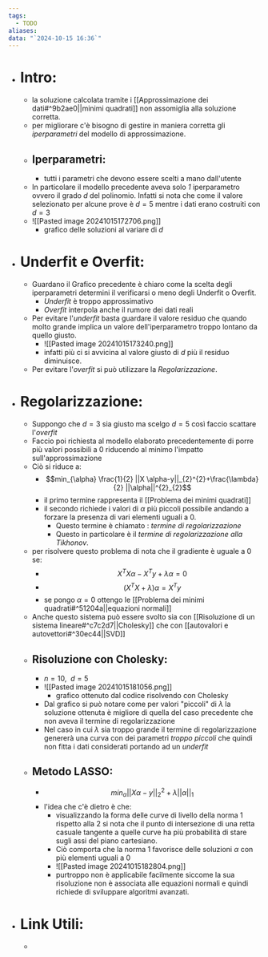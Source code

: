 ```yaml
---
tags:
  - TODO
aliases: 
data: "`2024-10-15 16:36`"
---
```

- # Intro:
	- la soluzione calcolata tramite i [[Approssimazione dei dati#^9b2ae0||minimi quadrati]] non assomiglia alla soluzione corretta.
	- per migliorare c'è bisogno di gestire in maniera corretta gli _iperparametri_ del modello di approssimazione.
	- ## Iperparametri:
		- tutti i parametri che devono essere scelti a mano dall'utente  
	- In particolare il modello precedente aveva solo _1_ iperparametro ovvero il grado $d$ del polinomio. Infatti si nota che come il valore selezionato per alcune prove è $d=5$ mentre i dati erano costruiti con $d=3$ 
	- ![[Pasted image 20241015172706.png]]
		- grafico delle soluzioni al variare di $d$
- # Underfit e Overfit:
	- Guardano il Grafico precedente è chiaro come la scelta degli iperparametri determini il verificarsi o meno degli Underfit o Overfit.
		- _Underfit_ è troppo approssimativo
		- _Overfit_ interpola anche il rumore dei dati reali
	- Per evitare l'_underfit_ basta guardare il valore residuo che quando molto grande implica un valore dell'iperparametro troppo lontano da quello giusto. 
		- ![[Pasted image 20241015173240.png]]
		- infatti più ci si avvicina al valore giusto di $d$ più il residuo diminuisce.
	- Per evitare l'_overfit_  si può utilizzare la _Regolarizzazione_.
- # Regolarizzazione:
	- Suppongo che $d=3$ sia giusto ma scelgo $d=5$ così faccio scattare l'_overfit_
	- Faccio poi richiesta al modello elaborato precedentemente di porre più valori possibili a $0$ riducendo al minimo l'impatto sull'approssimazione
	- Ciò si riduce a:
		- $$min_{\alpha} \frac{1}{2} ||X \alpha-y||_{2}^{2}+\frac{\lambda}{2} ||\alpha||^{2}_{2}$$
		- il primo termine rappresenta il [[Problema dei minimi quadrati]]
		- il secondo richiede i valori di $\alpha$ più piccoli possibile andando a forzare la presenza di vari elementi uguali a 0.
			- Questo termine è chiamato : _termine di regolarizzazione_ 
			- Questo in particolare è il _termine di regolarizzazione alla Tikhonov_. 
	- per risolvere questo problema di nota che il gradiente è uguale a $0$ se:
		- $$X^{T}X \alpha-X^{T}y+\lambda \alpha=0$$
		- $$(X^{T}X+\lambda)\alpha=X^{T}y$$
		- se pongo $\alpha=0$ ottengo le [[Problema dei minimi quadrati#^51204a||equazioni normali]] 
	- Anche questo sistema può essere svolto sia con [[Risoluzione di un sistema lineare#^c7c2d7||Cholesky]] che con [[autovalori e autovettori#^30ec44||SVD]] 
	- ## Risoluzione con Cholesky:
		- $n=10, \ \ d=5$  
		- ![[Pasted image 20241015181056.png]]
			- grafico ottenuto dal codice risolvendo con Cholesky 
		- Dal grafico si può notare come per valori "piccoli" di $\lambda$ la soluzione ottenuta è migliore di quella del caso precedente che non aveva il termine di regolarizzazione 
		- Nel caso in cui $\lambda$ sia troppo grande il termine di regolarizzazione genererà una curva con dei parametri _troppo piccoli_ che quindi non fitta i dati considerati portando ad un _underfit_ 
	- ## Metodo LASSO:
		- $$min_{\alpha}||X \alpha -y||^{2}_{2}+\lambda||\alpha||_{1}$$
		- l'idea che c'è dietro è che:
			- visualizzando la forma delle curve di livello della norma 1 rispetto alla 2 si nota che il punto di intersezione di una retta casuale tangente a quelle curve ha più probabilità di stare sugli assi del piano cartesiano.
			- Ciò comporta che la norma 1 favorisce delle soluzioni $\alpha$ con più elementi uguali a $0$ 
			- ![[Pasted image 20241015182804.png]]
			- purtroppo non è applicabile facilmente siccome la sua risoluzione non è associata alle equazioni normali e quindi richiede di sviluppare algoritmi avanzati. 
- # Link Utili:
	- 